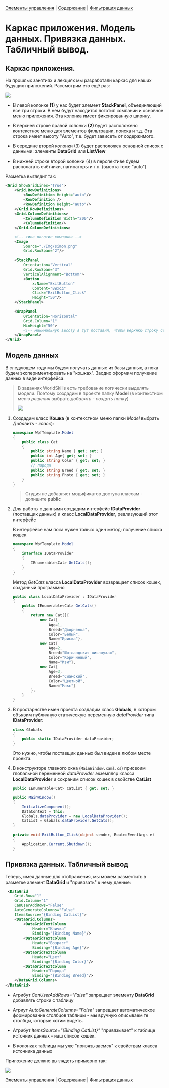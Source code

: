 [Элементы управления](./t8_elements.md) | [Содержание](../readme.md#тема-8-оконные-приложения) | [Фильтрация данных](./wpf_filtering.md)

# Каркас приложения. Модель данных. Привязка данных. Табличный вывод.

## Каркас приложения.

На прошлых занятиях и лекциях мы разработали каркас для наших будущих приложений. Рассмотрим его ещё раз:

![](../img/08033.png)

* В левой колонке **(1)** у нас будет элемент **StackPanel**, объединяющий все три строки. В нём будут находится логотип компании и основное меню приложения. Эта колонка имеет фиксированную ширину.

* В верхней строке правой колонки **(2)** будет расположено контекстное меню для элементов фильтрации, поиска и т.д. Эта строка имеет высоту "Auto", т.е. будет зависеть от содержимого.

* В середине второй колонки (3) будет расположен основной список с данными: элементы **DataGrid** или **ListView**

* В нижней строке второй колонки (4) в перспективе будем располагать счётчики, пагинаторы и т.п. (высота тоже "auto")

Разметка выглядит так:

```xml
<Grid ShowGridLines="True">
    <Grid.RowDefinitions>
        <RowDefinition Height="auto"/>
        <RowDefinition />
        <RowDefinition Height="auto"/>
    </Grid.RowDefinitions>
    <Grid.ColumnDefinitions>
        <ColumnDefinition Width="200"/>
        <ColumnDefinition/>
    </Grid.ColumnDefinitions>

    <!-- типа логотип компании -->
    <Image 
        Source="./Img/simon.png" 
        Grid.RowSpan="2"/>

    <StackPanel 
        Orientation="Vertical"
        Grid.RowSpan="3"
        VerticalAlignment="Bottom">
        <Button 
            x:Name="ExitButton"
            Content="Выход" 
            Click="ExitButton_Click"
            Height="50"/>
    </StackPanel>

    <WrapPanel
        Orientation="Horizontal"
        Grid.Column="1"
        MinHeight="50">
        <!-- минимальную высоту я тут поставил, чтобы верхнюю строку сетки было видно. В реальном приложении она не нужна -->
    </WrapPanel>
</Grid>
```

## Модель данных

В следующем году мы будем получать данные из базы данных, а пока будем экспериментировать на "кошках". Заодно оформим получение данных в виде интерфейса.

>В заданиях WorldSkills есть требование логически выделять модели. Поэтому создадим в проекте папку **Model** (в контекстном меню *решения* выбрать *добавить - создать папку*)
>
>![](../img/08034.png)

1. Создадим класс **Кошка** (в контекстном меню папки *Model* выбрать *Добавить - класс*):

    ```cs
    namespace WpfTemplate.Model
    {
        public class Cat
        {
            public string Name { get; set; }
            public int Age{ get; set; }
            public string Color { get; set; }
            // порода
            public string Breed { get; set; }
            public string Photo { get; set; }
        }
    }    
    ```

    >Студия не добавляет модификатор доступа классам - допишите **public**

2. Для работы с данными создадим интерфейс **IDataProvider** (поставщик данных) и класс **LocalDataProvider**, реализующий этот интерфейс

    В интерфейсе нам пока нужен только один метод: получение списка кошек

    ```cs
    namespace WpfTemplate.Model
    {
        interface IDataProvider
        {
            IEnumerable<Cat> GetCats();
        }
    }
    ```

    Метод *GetCats* класса **LocalDataProvider** возвращает список кошек, созданный программно

    ```cs
    public class LocalDataProvider : IDataProvider
    {
        public IEnumerable<Cat> GetCats()
        {
            return new Cat[]{
                new Cat{
                    Age=1,
                    Breed="Дворняжка", 
                    Color="Белый", 
                    Name="Ириска"},
                new Cat{
                    Age=2,
                    Breed="Шотландская вислоухая", 
                    Color="Коричневый", 
                    Name="Изи"},
                new Cat{
                    Age=3,
                    Breed="Сиамский", 
                    Color="Цветной", 
                    Name="Макс"}
            };
        }
    }
    ```

3. В простарнстве имен проекта создадим класс **Globals**, в котором объявим публичную статическую переменную *dataProvider* типа **IDataProvider**:

    ```cs
    class Globals
    {
        public static IDataProvider dataProvider;
    }
    ```

    Это нужно, чтобы поставщик данных был виден в любом месте проекта. 

4. В конструкторе главного окна (`MainWindow.xaml.cs`) присвоим глобальной переменной *dataProvider* экземпляр класса **LocalDataProvider** и сохраним список кошек в свойстве **CatList**

    ```cs
    public IEnumerable<Cat> CatList { get; set; }
   
    public MainWindow()
    {
        InitializeComponent();
        DataContext = this;
        Globals.dataProvider = new LocalDataProvider();
        CatList = Globals.dataProvider.GetCats();
    }

    private void ExitButton_Click(object sender, RoutedEventArgs e)
    {
        Application.Current.Shutdown();
    }
    ```

## Привязка данных. Табличный вывод

Теперь, имея данные для отображения, мы можем разместить в разметке элемент **DataGrid** и "привязать" к нему данные:

```xml
 <DataGrid
    Grid.Row="1"
    Grid.Column="1"
    CanUserAddRows="False"
    AutoGenerateColumns="False"
    ItemsSource="{Binding CatList}">
    <DataGrid.Columns>
        <DataGridTextColumn
            Header="Кличка"
            Binding="{Binding Name}"/>
        <DataGridTextColumn
            Header="Возраст"
            Binding="{Binding Age}"/>
        <DataGridTextColumn
            Header="Цвет"
            Binding="{Binding Color}"/>
        <DataGridTextColumn
            Header="Порода"
            Binding="{Binding Breed}"/>
    </DataGrid.Columns>
</DataGrid>
```

* Атрибут *CanUserAddRows="False"* запрещает элементу **DataGrid** добавлять строки с таблицу

* Атриут *AutoGenerateColumns="False"* запрещает автоматическое формирование столбцов таблицы - мы вручную описываем те столбцы, которые хотим видеть.

* Атрибут *ItemsSource="{Binding CatList}"* "привязывает" к таблице источник данных - наш список кошек. 

* В колонках таблицы мы уже "привязываемся" к свойствам класса источника данных

Приложение должно выглядеть примерно так:

![](../img/08035.png)

[Элементы управления](./t8_elements.md) | [Содержание](../readme.md#тема-8-оконные-приложения) | [Фильтрация данных](./wpf_filtering.md)
